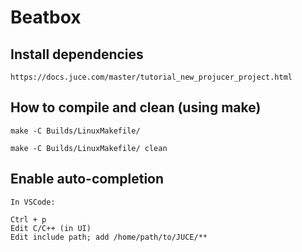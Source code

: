 # Beatbox

## Install dependencies

`https://docs.juce.com/master/tutorial_new_projucer_project.html`

## How to compile and clean (using make)

```
make -C Builds/LinuxMakefile/
```

```
make -C Builds/LinuxMakefile/ clean
```

## Enable auto-completion

```
In VSCode:

Ctrl + p
Edit C/C++ (in UI)
Edit include path; add /home/path/to/JUCE/**
```
